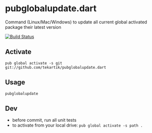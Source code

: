 # pubglobalupdate.dart

Command (Linux/Mac/Windows) to update all current global activated package their latest version

[![Build Status](https://travis-ci.org/tekartik/pubglobalupdate.dart.svg)](https://travis-ci.org/tekartik/pubglobalupdate.dart)

## Activate

````
pub global activate -s git git://github.com/tekartik/pubglobalupdate.dart
````

## Usage

````
pubglobalupdate
````

## Dev

* before commit, run all unit tests
* to activate from your local drive: `pub global activate -s path .`